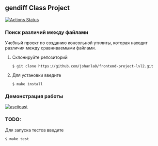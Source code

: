 ## gendiff Class Project

[![Actions Status](https://github.com/johanla0/frontend-project-lvl2/workflows/hexlet-check/badge.svg)](https://github.com/johanla0/frontend-project-lvl2/actions)

### Поиск различий между файлами

Учебный проект по созданию консольной утилиты, которая находит различия между сравниваемыми файлами.

1. Склонируйте репозиторий
   ```
   $ git clone https://github.com/johanla0/frontend-project-lvl2.git
   ```
2. Для установки введите
   ```
   $ make install
   ```

### Демонстрация работы

[![asciicast](https://asciinema.org/a/NsZbg2Od0MEvvMyHLiNsns1R6.svg)](https://asciinema.org/a/NsZbg2Od0MEvvMyHLiNsns1R6)

### TODO:

Для запуска тестов введите

```
$ make test
```
